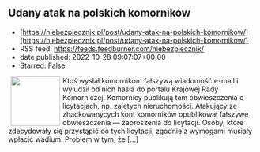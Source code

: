 ## Udany atak na polskich komorników
 - [https://niebezpiecznik.pl/post/udany-atak-na-polskich-komornikow/](https://niebezpiecznik.pl/post/udany-atak-na-polskich-komornikow/)
 - RSS feed: https://feeds.feedburner.com/niebezpiecznik/
 - date published: 2022-10-28 09:07:07+00:00
 - Starred: False

<a href="https://niebezpiecznik.pl/post/udany-atak-na-polskich-komornikow/"><img align="left" alt="" class="alignleft tfe wp-post-image" height="100" hspace="5" src="https://niebezpiecznik.pl/wp-content/uploads/2022/10/komornik-id-150x150.png" width="100" /></a>Ktoś wysłał komornikom fałszywą wiadomość e-mail i wyłudził od nich hasła do portalu Krajowej Rady Komorniczej. Komornicy publikują tam obwieszczenia o licytacjach, np. zajętych nieruchomości. Atakujący ze zhackowanycych kont komorników opublikował fałszywe obwieszczenia &#8212; zaproszenia do licytacji. Osoby, które zdecydowały się przystąpić do tych licytacji, zgodnie z wymogami musiały wpłacić wadium. Problem w tym, że [&#8230;]
